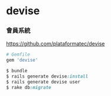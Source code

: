 # devise 
### 會員系統
https://github.com/plataformatec/devise


```ruby
# Gemfile
gem 'devise'
```

```ruby
$ bundle
$ rails generate devise:install
$ rails generate devise user
$ rake db:migrate
```